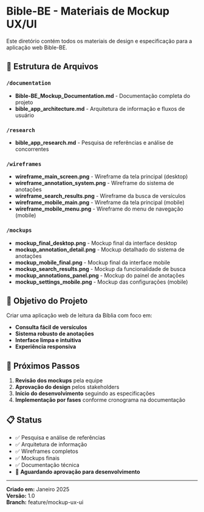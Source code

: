 # Bible-BE - Materiais de Mockup UX/UI

Este diretório contém todos os materiais de design e especificação para a aplicação web Bible-BE.

## 📁 Estrutura de Arquivos

### `/documentation`
- **Bible-BE_Mockup_Documentation.md** - Documentação completa do projeto
- **bible_app_architecture.md** - Arquitetura de informação e fluxos de usuário

### `/research`
- **bible_app_research.md** - Pesquisa de referências e análise de concorrentes

### `/wireframes`
- **wireframe_main_screen.png** - Wireframe da tela principal (desktop)
- **wireframe_annotation_system.png** - Wireframe do sistema de anotações
- **wireframe_search_results.png** - Wireframe da busca de versículos
- **wireframe_mobile_main.png** - Wireframe da tela principal (mobile)
- **wireframe_mobile_menu.png** - Wireframe do menu de navegação (mobile)

### `/mockups`
- **mockup_final_desktop.png** - Mockup final da interface desktop
- **mockup_annotation_detail.png** - Mockup detalhado do sistema de anotações
- **mockup_mobile_final.png** - Mockup final da interface mobile
- **mockup_search_results.png** - Mockup da funcionalidade de busca
- **mockup_annotations_panel.png** - Mockup do painel de anotações
- **mockup_settings_mobile.png** - Mockup das configurações (mobile)

## 🎯 Objetivo do Projeto

Criar uma aplicação web de leitura da Bíblia com foco em:
- **Consulta fácil de versículos**
- **Sistema robusto de anotações**
- **Interface limpa e intuitiva**
- **Experiência responsiva**

## 🚀 Próximos Passos

1. **Revisão dos mockups** pela equipe
2. **Aprovação do design** pelos stakeholders
3. **Início do desenvolvimento** seguindo as especificações
4. **Implementação por fases** conforme cronograma na documentação

## 📋 Status

- ✅ Pesquisa e análise de referências
- ✅ Arquitetura de informação
- ✅ Wireframes completos
- ✅ Mockups finais
- ✅ Documentação técnica
- 🔄 **Aguardando aprovação para desenvolvimento**

---

**Criado em:** Janeiro 2025  
**Versão:** 1.0  
**Branch:** feature/mockup-ux-ui


